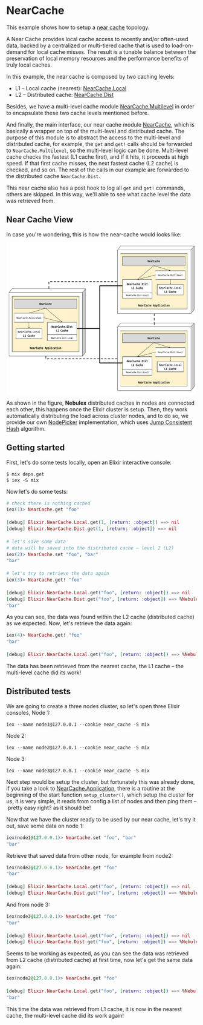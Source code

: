 # NearCache

This example shows how to setup a [near cache](https://es.slideshare.net/C0deKhan/distributed-caching-essential-lessons-ts-1402)
topology.

A Near Cache provides local cache access to recently and/or often-used data,
backed by a centralized or multi-tiered cache that is used to load-on-demand
for local cache misses. The result is a tunable balance between the preservation
of local memory resources and the performance benefits of truly local caches.

In this example, the near cache is composed by two caching levels:
 - L1 – Local cache (nearest): [NearCache.Local](lib/near_cache/local.ex)
 - L2 – Distributed cache: [NearCache.Dist](lib/near_cache/dist.ex)

Besides, we have a multi-level cache module [NearCache.Multilevel](lib/near_cache/multilevel.ex)
in order to encapsulate these two cache levels mentioned before.

And finally, the main interface, our near cache module [NearCache](lib/near_cache.ex),
which is basically a wrapper on top of the multi-level and distributed cache.
The purpose of this module is to abstract the access to the multi-level and
distributed cache, for example, the `get` and `get!` calls should be forwarded
to `NearCache.Multilevel`, so the multi-level logic can be done. Multi-level
cache checks the fastest (L1 cache first), and if it hits, it proceeds at high
speed. If that first cache misses, the next fastest cache (L2 cache) is checked,
and so on. The rest of the calls in our example are forwarded to the distributed
cache `NearCache.Dist`.

This near cache also has a post hook to log all `get` and `get!` commands, others
are skipped. In this way, we'll able to see what cache level the data was
retrieved from.

## Near Cache View

In case you're wondering, this is how the near-cache would looks like:

<p align="center">
  <img src="docs/NearCacheExample.png" height="400" width="600" align="middle" />
</p>

As shown in the figure, **Nebulex** distributed caches in nodes are connected
each other, this happens once the Elixir cluster is setup. Then, they work
automatically distributing the load across cluster nodes, and to do so, we
provide our own [NodePicker](lib/near_cache/node_picker.ex) implementation,
which uses [Jump Consistent Hash](https://arxiv.org/abs/1406.2294) algorithm.

## Getting started

First, let's do some tests locally, open an Elixir interactive console:

```
$ mix deps.get
$ iex -S mix
```

Now let's do some tests:

```elixir
# check there is nothing cached
iex(1)> NearCache.get "foo"

[debug] Elixir.NearCache.Local.get(1, [return: :object]) ==> nil
[debug] Elixir.NearCache.Dist.get(1, [return: :object]) ==> nil

# let's save some data
# data will be saved into the distributed cache – level 2 (L2)
iex(2)> NearCache.set "foo", "bar"
"bar"

# let's try to retrieve the data again
iex(3)> NearCache.get! "foo"

[debug] Elixir.NearCache.Local.get("foo", [return: :object]) ==> nil
[debug] Elixir.NearCache.Dist.get("foo", [return: :object]) ==> %Nebulex.Object{key: "foo", ttl: :infinity, value: "bar", version: 1501365069361212000}
"bar"
```

As you can see, the data was found within the L2 cache (distributed cache) as we
expected. Now, let's retrieve the data again:

```elixir
iex(4)> NearCache.get! "foo"
"bar"

[debug] Elixir.NearCache.Local.get("foo", [return: :object]) ==> %Nebulex.Object{key: "foo", ttl: :infinity, value: "bar", version: 1501369202402508000}
```

The data has been retrieved from the nearest cache, the L1 cache – the multi-level
cache did its work!

## Distributed tests

We are going to create a three nodes cluster, so let's open three Elixir consoles,
Node 1:

```
iex --name node1@127.0.0.1 --cookie near_cache -S mix
```

Node 2:

```
iex --name node2@127.0.0.1 --cookie near_cache -S mix
```

Node 3:

```
iex --name node3@127.0.0.1 --cookie near_cache -S mix
```

Next step would be setup the cluster, but fortunately this was already done,
if you take a look to [NearCache.Application](lib/near_cache/application.ex),
there is a routine at the beginning of the start function `setup_cluster()`,
which setup the cluster for us, it is very simple, it reads from config a list
of nodes and then ping them – pretty easy right? as it should be!

Now that we have the cluster ready to be used by our near cache, let's
try it out, save some data on node 1:

```elixir
iex(node1@127.0.0.1)> NearCache.set "foo", "bar"
"bar"
```

Retrieve that saved data from other node, for example from node2:

```elixir
iex(node2@127.0.0.1)> NearCache.get "foo"
"bar"

[debug] Elixir.NearCache.Local.get("foo", [return: :object]) ==> nil
[debug] Elixir.NearCache.Dist.get("foo", [return: :object]) ==> %Nebulex.Object{key: "foo", ttl: :infinity, value: "bar", version: 1501368687029316000}
```

And from node 3:

```elixir
iex(node3@127.0.0.1)> NearCache.get "foo"
"bar"

[debug] Elixir.NearCache.Local.get("foo", [return: :object]) ==> nil
[debug] Elixir.NearCache.Dist.get("foo", [return: :object]) ==> %Nebulex.Object{key: "foo", ttl: :infinity, value: "bar", version: 1501368751793454000}
```

Seems to be working as expected, as you can see the data was retrieved from L2
cache (distributed cache) at first time, now let's get the same data again:

```elixir
iex(node2@127.0.0.1)> NearCache.get "foo"

[debug] Elixir.NearCache.Local.get("foo", [return: :object]) ==> %Nebulex.Object{key: "foo", ttl: :infinity, value: "bar", version: 1501368751802015000}
"bar"
```

This time the data was retrieved from L1 cache, it is now in the nearest cache,
the multi-level cache did its work again!
